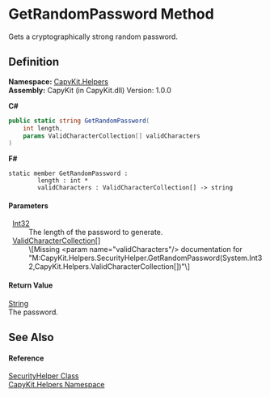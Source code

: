 # GetRandomPassword Method


Gets a cryptographically strong random password.



## Definition
**Namespace:** <a href="N_CapyKit_Helpers.md">CapyKit.Helpers</a>  
**Assembly:** CapyKit (in CapyKit.dll) Version: 1.0.0

**C#**
``` C#
public static string GetRandomPassword(
	int length,
	params ValidCharacterCollection[] validCharacters
)
```
**F#**
``` F#
static member GetRandomPassword : 
        length : int * 
        validCharacters : ValidCharacterCollection[] -> string 
```



#### Parameters
<dl><dt>  <a href="https://learn.microsoft.com/dotnet/api/system.int32" target="_blank" rel="noopener noreferrer">Int32</a></dt><dd>The length of the password to generate.</dd><dt>  <a href="T_CapyKit_Helpers_ValidCharacterCollection.md">ValidCharacterCollection</a>[]</dt><dd>\[Missing &lt;param name="validCharacters"/&gt; documentation for "M:CapyKit.Helpers.SecurityHelper.GetRandomPassword(System.Int32,CapyKit.Helpers.ValidCharacterCollection[])"\]</dd></dl>

#### Return Value
<a href="https://learn.microsoft.com/dotnet/api/system.string" target="_blank" rel="noopener noreferrer">String</a>  
The password.

## See Also


#### Reference
<a href="T_CapyKit_Helpers_SecurityHelper.md">SecurityHelper Class</a>  
<a href="N_CapyKit_Helpers.md">CapyKit.Helpers Namespace</a>  

